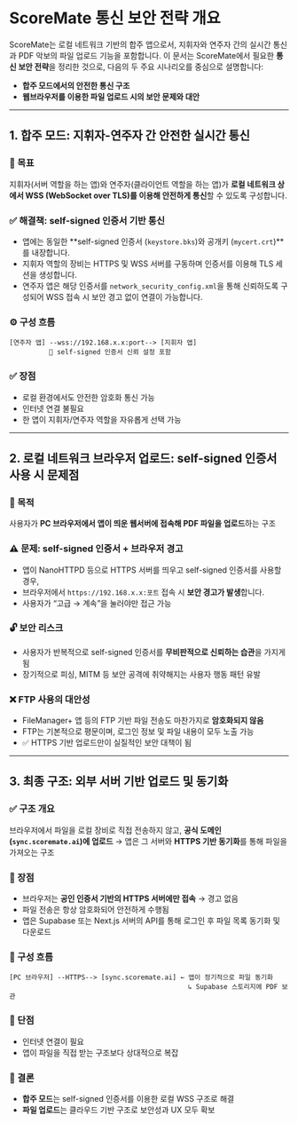 # ScoreMate 통신 보안 전략 개요

ScoreMate는 로컬 네트워크 기반의 합주 앱으로서, 지휘자와 연주자 간의 실시간 통신과 PDF 악보의 파일 업로드 기능을 포함합니다. 이 문서는 ScoreMate에서 필요한 **통신 보안 전략**을 정리한 것으로, 다음의 두 주요 시나리오를 중심으로 설명합니다:

- **합주 모드에서의 안전한 통신 구조**
- **웹브라우저를 이용한 파일 업로드 시의 보안 문제와 대안**

---

## 1. 합주 모드: 지휘자-연주자 간 안전한 실시간 통신

### 🔐 목표
지휘자(서버 역할을 하는 앱)와 연주자(클라이언트 역할을 하는 앱)가 **로컬 네트워크 상에서 WSS (WebSocket over TLS)를 이용해 안전하게 통신**할 수 있도록 구성합니다.

### ✅ 해결책: self-signed 인증서 기반 통신
- 앱에는 동일한 **self-signed 인증서 (`keystore.bks`)와 공개키 (`mycert.crt`)**를 내장합니다.
- 지휘자 역할의 장비는 HTTPS 및 WSS 서버를 구동하며 인증서를 이용해 TLS 세션을 생성합니다.
- 연주자 앱은 해당 인증서를 `network_security_config.xml`을 통해 신뢰하도록 구성되어 WSS 접속 시 보안 경고 없이 연결이 가능합니다.

### ⚙ 구성 흐름
```
[연주자 앱] --wss://192.168.x.x:port--> [지휘자 앱]
          🔐 self-signed 인증서 신뢰 설정 포함
```

### ✅ 장점
- 로컬 환경에서도 안전한 암호화 통신 가능
- 인터넷 연결 불필요
- 한 앱이 지휘자/연주자 역할을 자유롭게 선택 가능

---

## 2. 로컬 네트워크 브라우저 업로드: self-signed 인증서 사용 시 문제점

### 🎯 목적
사용자가 **PC 브라우저에서 앱이 띄운 웹서버에 접속해 PDF 파일을 업로드**하는 구조

### ⚠ 문제: self-signed 인증서 + 브라우저 경고
- 앱이 NanoHTTPD 등으로 HTTPS 서버를 띄우고 self-signed 인증서를 사용할 경우,
- 브라우저에서 `https://192.168.x.x:포트` 접속 시 **보안 경고가 발생**합니다.
- 사용자가 “고급 → 계속”을 눌러야만 접근 가능

### 🔓 보안 리스크
- 사용자가 반복적으로 self-signed 인증서를 **무비판적으로 신뢰하는 습관**을 가지게 됨
- 장기적으로 피싱, MITM 등 보안 공격에 취약해지는 사용자 행동 패턴 유발

### ❌ FTP 사용의 대안성
- FileManager+ 앱 등의 FTP 기반 파일 전송도 마찬가지로 **암호화되지 않음**
- FTP는 기본적으로 평문이며, 로그인 정보 및 파일 내용이 모두 노출 가능
- ✅ HTTPS 기반 업로드만이 실질적인 보안 대책이 됨

---

## 3. 최종 구조: 외부 서버 기반 업로드 및 동기화

### ✅ 구조 개요
브라우저에서 파일을 로컬 장비로 직접 전송하지 않고, **공식 도메인(`sync.scoremate.ai`)에 업로드** → 앱은 그 서버와 **HTTPS 기반 동기화**를 통해 파일을 가져오는 구조

### 🔐 장점
- 브라우저는 **공인 인증서 기반의 HTTPS 서버에만 접속** → 경고 없음
- 파일 전송은 항상 암호화되어 안전하게 수행됨
- 앱은 Supabase 또는 Next.js 서버의 API를 통해 로그인 후 파일 목록 동기화 및 다운로드

### 📡 구성 흐름
```
[PC 브라우저] --HTTPS--> [sync.scoremate.ai] ← 앱이 정기적으로 파일 동기화
                                             ↳ Supabase 스토리지에 PDF 보관
```

### 🚫 단점
- 인터넷 연결이 필요
- 앱이 파일을 직접 받는 구조보다 상대적으로 복잡

### 🎯 결론
- **합주 모드**는 self-signed 인증서를 이용한 로컬 WSS 구조로 해결
- **파일 업로드**는 클라우드 기반 구조로 보안성과 UX 모두 확보

